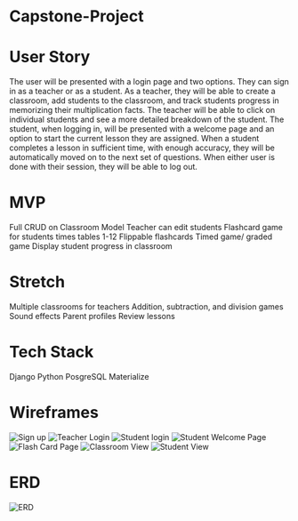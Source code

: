 # Capstone-Project

# User Story 

The user will be presented with a login page and two options. They can sign in as a teacher or as a student. As a teacher, they will be able to create a classroom, add students to the classroom, and track students progress in memorizing their multiplication facts. The teacher will be able to click on individual students and see a more detailed breakdown of the student. The student, when logging in, will be presented with a welcome page and an option to start the current lesson they are assigned. When a student completes a lesson in sufficient time, with enough accuracy, they will be automatically moved on to the next set of questions. When either user is done with their session, they will be able to log out. 

# MVP
Full CRUD on Classroom Model 
Teacher can edit students 
Flashcard game for students times tables 1-12 
Flippable flashcards 
Timed game/ graded game
Display student progress in classroom 

# Stretch 
Multiple classrooms for teachers 
Addition, subtraction, and division games 
Sound effects 
Parent profiles 
Review lessons 

# Tech Stack 
Django
Python
PosgreSQL
Materialize 

# Wireframes

![Sign up](https://i.imgur.com/YkJ9jJ0.png)
![Teacher Login](https://i.imgur.com/dPsaRLQ.png)
![Student login](https://i.imgur.com/9Zo5YG0.png)
![Student Welcome Page](https://i.imgur.com/XW0129v.png)
![Flash Card Page](https://i.imgur.com/vCq4q6T.png)
![Classroom View](https://i.imgur.com/GR6xUfZ.png)
![Student View](https://i.imgur.com/4CGdaSD.png)

# ERD
![ERD](https://i.imgur.com/SfR1swT.png)

